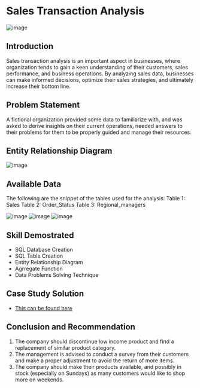 #      Sales Transaction Analysis


![image](https://github.com/AzeezOdekunle/Sales_Transaction_Analysis/assets/139698365/33846a73-86fd-4864-b36b-6d3583501e59)

## Introduction
Sales transaction analysis is an important aspect in businesses, where organization tends to gain a keen understanding of their customers, sales performance, and business operations. By analyzing sales data, businesses can make informed decisions, optimize their sales strategies, and ultimately increase their bottom line.

## Problem Statement
A fictional organization provided some data to familiarize with, and was asked to derive insights on their current operations, needed answers to their problems for them to be properly guided and manage their resources.

## Entity Relationship Diagram
![image](https://github.com/AzeezOdekunle/Sales_Transaction_Analysis/assets/139698365/63bf2826-7051-4bd9-8164-6f6629680c34)

##  Available Data
The following are the snippet of the tables used for the analysis:
Table 1: Sales
Table 2: Order_Status
Table 3: Regional_managers

![image](https://github.com/AzeezOdekunle/Sales_Transaction_Analysis/assets/139698365/661ec0d2-815c-4258-874d-8a059cbb39f5)
![image](https://github.com/AzeezOdekunle/Sales_Transaction_Analysis/assets/139698365/054cc050-553e-40ba-8c0a-aca83e831430)
![image](https://github.com/AzeezOdekunle/Sales_Transaction_Analysis/assets/139698365/b5b4d145-9da7-476b-9503-f6f642b751d0)

## Skill Demostrated
- SQL Database Creation
- SQL Table Creation
- Entity Relationship Diagram
- Agrregate Function
- Data Problems Solving Technique

## Case Study Solution
- [This can be found here](SalesTransaction.md)

## Conclusion and Recommendation
1. The company should discontinue low income product and find a replacement of similar product category.
2. The management is advised to conduct a survey from their customers and make a proper adjustment to avoid the return of more items.
3. The company should make their products available, and possibly in stock (especially on Sundays) as many customers would like to shop more on weekends.
